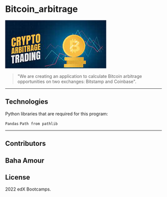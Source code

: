 # Bitcoin_arbitrage
![An image for the header of the Repository](./image/Bitcoin_arbitrage.png)


> "We are creating an application to calculate Bitcoin arbitrage opportunities on two exchanges: Bitstamp and Coinbase".

---
## Technologies

Python libraries that are required for this program:

`Pandas`
`Path from pathlib`

---

## Contributors

Baha Amour
---

## License

2022 edX Bootcamps.




